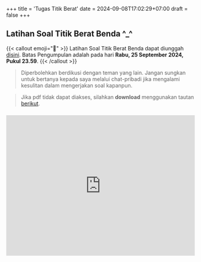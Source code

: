 +++
title = 'Tugas Titik Berat'
date = 2024-09-08T17:02:29+07:00
draft = false
+++

## Latihan Soal Titik Berat Benda ^_^

{{< callout emoji="📝" >}}
 Latihan Soal Titik Berat Benda dapat diunggah [disini](https://forms.gle/ShSGFxfscSkZhv5c7). Batas Pengumpulan adalah pada hari **Rabu, 25 September 2024, Pukul 23.59**.
{{< /callout >}}

> Diperbolehkan berdikusi dengan teman yang lain. Jangan sungkan untuk bertanya kepada saya melalui chat-pribadi jika mengalami kesulitan dalam mengerjakan soal kapanpun.

> Jika pdf tidak dapat diakses, silahkan **download** menggunakan tautan [berikut](https://drive.google.com/file/d/14tBxUvRzObKmvCxqPwCTm5C9fXiwGUh6/view?usp=sharing).

<div style="margin-top: 3ex;"></div>

<!-- {{< pdf "/soal-titik-berat.pdf" >}} -->

<embed src="https://drive.google.com/file/d/14tBxUvRzObKmvCxqPwCTm5C9fXiwGUh6/preview" width="100%" height="375">




